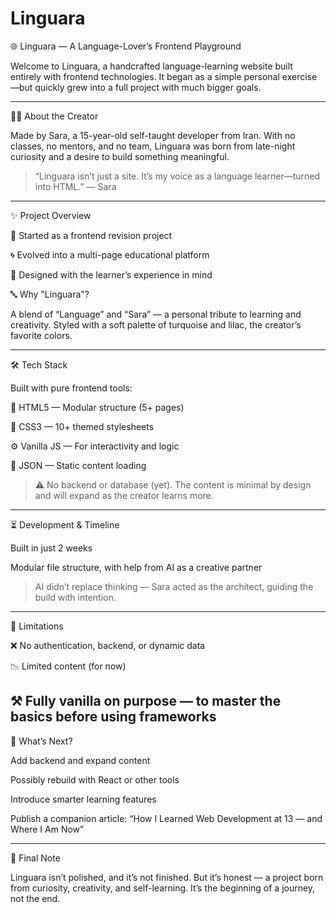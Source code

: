 # Linguara

🌐 Linguara — A Language-Lover’s Frontend Playground

Welcome to Linguara, a handcrafted language-learning website built entirely with frontend technologies.
It began as a simple personal exercise—but quickly grew into a full project with much bigger goals.

---

👩‍💻 About the Creator

Made by Sara, a 15-year-old self-taught developer from Iran.
With no classes, no mentors, and no team, Linguara was born from late-night curiosity and a desire to build something meaningful.

> “Linguara isn’t just a site. It’s my voice as a language learner—turned into HTML.” — Sara
---

✨ Project Overview

🌱 Started as a frontend revision project

🌀 Evolved into a multi-page educational platform

🎯 Designed with the learner’s experience in mind


🔤 Why "Linguara"?

A blend of “Language” and “Sara” — a personal tribute to learning and creativity.
Styled with a soft palette of turquoise and lilac, the creator’s favorite colors.


---

🛠️ Tech Stack

Built with pure frontend tools:

🧱 HTML5 — Modular structure (5+ pages)

🎨 CSS3 — 10+ themed stylesheets

⚙️ Vanilla JS — For interactivity and logic

📄 JSON — Static content loading


> ⚠️ No backend or database (yet).
The content is minimal by design and will expand as the creator learns more.




---

⏳ Development & Timeline

Built in just 2 weeks

Modular file structure, with help from AI as a creative partner


> AI didn’t replace thinking — Sara acted as the architect, guiding the build with intention.




---

📌 Limitations

❌ No authentication, backend, or dynamic data

📉 Limited content (for now)

⚒️ Fully vanilla on purpose — to master the basics before using frameworks
---

🚀 What’s Next?

Add backend and expand content

Possibly rebuild with React or other tools

Introduce smarter learning features

Publish a companion article: “How I Learned Web Development at 13 — and Where I Am Now”

---

💬 Final Note

Linguara isn’t polished, and it’s not finished.
But it’s honest — a project born from curiosity, creativity, and self-learning.
It’s the beginning of a journey, not the end.
